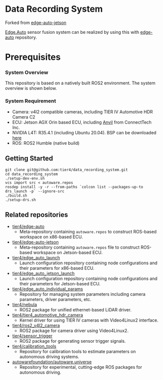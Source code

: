 # Data Recording System

Forked from [edge-auto-jetson](https://github.com/tier4/edge-auto-jetson)

[Edge.Auto](https://sensor.tier4.jp/) sensor fusion system can be realized by using this with [edge-auto](https://github.com/tier4/edge-auto) repository.

<!-- ![object detection example](docs/sample.png "edge-auto-jetson object detection example") -->

# Prerequisites

### System Overview

This repository is based on a natively built ROS2 environment. The system overview is shown below.

<!-- ![system overview](docs/overview.drawio.svg "edge-auto-jetson overview") -->

### System Requirement

- Camera: v4l2 compatible cameras, including TIER IV Automotive HDR Camera C2
- ECU: Jetson AGX Orin based ECU, including [Anvil](https://connecttech.com/product/anvil-embedded-system-with-nvidia-jetson-agx-orin/) from ConnectTech Inc.
- NVIDIA L4T: R35.4.1 (including Ubuntu 20.04). BSP can be downloaded [here](https://connecttech.com/product/anvil-embedded-system-with-nvidia-jetson-agx-orin/)
- ROS: ROS2 Humble (native build)

## Getting Started

```shell
git clone git@github.com:tier4/data_recording_system.git
cd data_recording_system
./setup-dev-env.sh
vcs import src < autoware.repos
rosdep install -y -r --from-paths `colcon list --packages-up-to drs_launch -p` --ignore-src
./build.sh
./setup-drs.sh
```

## Related repositories

- [tier4/edge-auto](https://github.com/tier4/edge-auto)
  - Meta-repository containing `autoware.repos` to construct ROS-based workspace on x86-based ECU.
- [tier4/edge-auto-jetson](https://github.com/tier4/edge-auto-jetson)
  - Meta-repository containing `autoware.repos` file to construct ROS-based workspace on Jetson-based ECU.
- [tier4/edge_auto_launch](https://github.com/tier4/edge_auto_launch)
  - Launch configuration repository containing node configurations and their parameters for x86-based ECU.
- [tier4/edge_auto_jetson_launch](https://github.com/tier4/edge_auto_jetson_launch)
  - Launch configuration repository containing node configurations and their parameters for Jetson-based ECU.
- [tier4/edge_auto_individual_params](https://github.com/tier4/edge_auto_individual_params)
  - Repository for managing system parameters including camera parameters, driver parameters, etc.
- [tier4/nebula](https://github.com/tier4/nebula)
  - ROS2 package for unified ethernet-based LiDAR driver.
- [tier4/tier4_automotive_hdr_camera](https://github.com/tier4/tier4_automotive_hdr_camera)
  - Kernel driver for using TIER IV cameras with Video4Linux2 interface.
- [tier4/ros2_v4l2_camera](https://github.com/tier4/ros2_v4l2_camera)
  - ROS2 package for camera driver using Video4Linux2.
- [tier4/sensor_trigger](https://github.com/tier4/sensor_trigger)
  - ROS2 package for generating sensor trigger signals.
- [tier4/calibration_tools](https://github.com/tier4/CalibrationTools)
  - Repository for calibration tools to estimate parameters on autonomous driving systems.
- [autowarefoundation/autoware.universe](https://github.com/autowarefoundation/autoware.universe)
  - Repository for experimental, cutting-edge ROS packages for autonomous driving.

